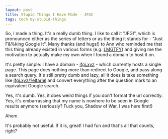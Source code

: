 ```yaml
---
layout: post
title: Stupid Things I Have Made - JFGI
tags: tech my-stupid-things
---
```


So, I made a thing. It's a really dumb thing. I like to call it "JFGI", which is pronounced either as the series of letters or as the thing it stands for - "Just F&%king Google It". Many thanks (and hugs!) to Ann who reminded me that this thing already existed in various forms (e.g. [LMGTFY](https://jfgi.xyz/?LMGTFY)) and giving me the motivation to actually make my own when I found a domain to host it on.

It's pretty simple: I have a domain - [jfgi.xyz](http://jfgi.xyz) - which currently hosts a single page. This page does nothing more than redirect to Google, and pass along a search query. It's still pretty dumb and lazy, all it does is take something like [jfgi.xyz/?eltariel](https://jfgi.xyz/?eltariel) and convert everything after the question mark to an equivalent Google search.

Yes, it's dumb. Yes, it does weird things if you don't format the url correctly. Yes, it's embarrassing that my name is nowhere to be seen in Google results anymore (seriously? Fuck you, Shadow of War, I was here first!)

Ahem.

It's probably not useful. If it is, great! I had fun and that's all that counts, right?

